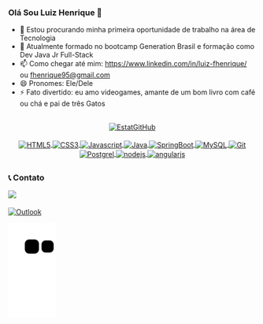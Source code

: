 ### Olá Sou Luiz Henrique 👋


- 🔭 Estou procurando minha primeira oportunidade de trabalho na área de Tecnologia
- 🌱 Atualmente formado no bootcamp Generation Brasil e formação como Dev Java Jr Full-Stack
- 📫 Como chegar até mim: https://www.linkedin.com/in/luiz-fhenrique/ ou fhenrique95@gmail.com
- 😄 Pronomes: Ele/Dele
- ⚡ Fato divertido: eu amo videogames, amante de um bom livro com café ou chá e pai de três Gatos

<div align="center"><br>
  
  <a href="https://github.com/LuiizHenrique" >
    <img src="https://github-readme-stats.vercel.app/api?username=LuiizHenrique&show_icons=true&theme=dark&hide_border=true&locale=pt-br&hide_title=true" alt="EstatGitHub" height="150">
  <!--  <img src="https://github-readme-stats.vercel.app/api/top-langs/?username=LuiizHenrique&layout=compact&langs_count=20&theme=dark&hide_border=true&locale=pt-br" alt="LingUsadas" height="150">-->
  </a>
</div>

<div align="center"><br>
  
  <a href="https://github.com/LuiizHenrique">
    <img src="https://cdn.jsdelivr.net/gh/devicons/devicon/icons/html5/html5-plain.svg" alt="HTML5" height="46" width="65" align="center">
    <img src="https://cdn.jsdelivr.net/gh/devicons/devicon/icons/css3/css3-plain.svg" alt="CSS3" height="46" width="65" align="center">
    <img src="https://cdn.jsdelivr.net/gh/devicons/devicon/icons/javascript/javascript-plain.svg" alt="Javascript" height="46" width="65" align="center">
    <img src="https://cdn.jsdelivr.net/gh/devicons/devicon/icons/java/java-original.svg" alt="Java" height="46" width="65" align="center">
    <img src="https://cdn.jsdelivr.net/gh/devicons/devicon/icons/spring/spring-original.svg" alt="SpringBoot" height="46" width="65" align="center">
    <img src="https://cdn.jsdelivr.net/gh/devicons/devicon/icons/mysql/mysql-original-wordmark.svg" alt="MySQL" height="80" align="center">
    <img src="https://cdn.jsdelivr.net/gh/devicons/devicon/icons/git/git-original.svg" alt="Git" height="46" width="65" align="center">
   <img src="https://cdn.jsdelivr.net/gh/devicons/devicon/icons/postgresql/postgresql-original-wordmark.svg"  alt="Postgrel" height="46" width="65" align="center"> 
    <img src="https://cdn.jsdelivr.net/gh/devicons/devicon/icons/nodejs/nodejs-original.svg"  alt="nodejs" height="46" width="65" align="center">
<!--     <img src="https://cdn.jsdelivr.net/gh/devicons/devicon/icons/vscode/vscode-original.svg" alt="VS Code" height="46" width="65" align="center"> -->
    <img src="https://cdn.jsdelivr.net/gh/devicons/devicon/icons/angularjs/angularjs-original.svg"  alt="angularjs " height="46" width="65" align="center" />
<!--<img src="https://cdn.jsdelivr.net/gh/devicons/devicon/icons/github/github-original.svg" alt="github" height="46" width="65" align="center" /> -->
  </a>
  
</div>

##
  
   ##
  
  <div> 
   <h3>📞 Contato</h3>

  <a href="https://www.linkedin.com/in/luiz-fhenrique/" target="_blank"><img src="https://img.shields.io/badge/-LinkedIn-%230077B5?style=for-the-badge&logo=linkedin&logoColor=white" target="_blank"></a> 
  
   <a href="mailto:luizfeliipe@outlook.com.br" target="_blank">
    <img src="https://img.shields.io/badge/Microsoft_Outlook-0078D4?style=for-the-badge&logo=microsoft-outlook&logoColor=white" alt="Outlook" align="center">
  </a>
 
  ![Snake animation](https://github.com/rafaballerini/rafaballerini/blob/output/github-contribution-grid-snake.svg)
 
</div>
